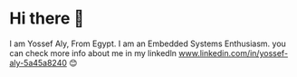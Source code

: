 # Hi there 👋

I am Yossef Aly, From Egypt. I am an Embedded Systems Enthusiasm. you can check more info about me in my linkedln www.linkedin.com/in/yossef-aly-5a45a8240 😊

<!--


Here are some ideas to get you started:

- 🔭 I’m currently working on ...
- 🌱 I’m currently learning ...
- 👯 I’m looking to collaborate on ...
- 🤔 I’m looking for help with ...
- 💬 Ask me about ...
- 📫 How to reach me: ...
- 😄 Pronouns: ...
- ⚡ Fun fact: ...
-->
